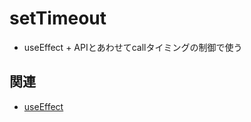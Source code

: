 # setTimeout

- useEffect + APIとあわせてcallタイミングの制御で使う

## 関連

- [useEffect](https://github.com/endw0901/react_typescript/blob/main/useEffect.md)
